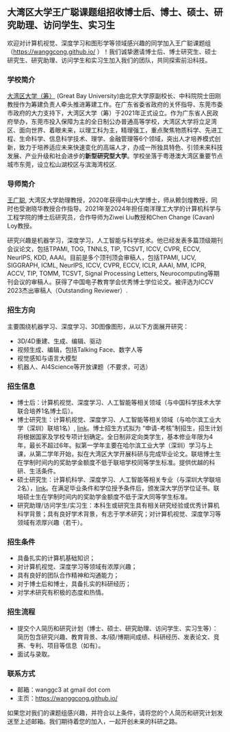 
## 大湾区大学王广聪课题组招收博士后、博士、硕士、研究助理、访问学生、实习生

欢迎对计算机视觉、深度学习和图形学等领域感兴趣的同学加入王广聪课题组（https://wanggcong.github.io/ ）！我们诚挚邀请博士后、博士研究生、硕士研究生、研究助理、访问学生和实习生加入我们的团队，共同探索前沿科技。


### 学校简介

[大湾区大学（筹）](https://www.gbu.edu.cn/) (Great Bay University)由北京大学原副校长、中科院院士田刚教授作为筹建负责人牵头推进筹建工作。在广东省委省政府的关怀指导、东莞市委市政府的大力支持下，大湾区大学（筹）于2021年正式设立。作为广东省人民政府举办，东莞市投入保障为主的全日制公办普通高等学校，大湾区大学将立足湾区、面向世界、着眼未来，以理工科为主，精理强工，重点聚焦物质科学、先进工程、生命科学、信息科学技术、理学、金融管理等6个领域，突出人才培养模式创新，致力于培养适应未来快速变化的高端人才，办成一所独具特色、引领未来科技发展、产业升级和社会进步的**新型研究型大学**。学校坐落于粤港澳大湾区重要节点城市东莞，设立松山湖校区与滨海湾校区. 


### 导师简介
[王广聪](https://wanggcong.github.io/), 大湾区大学助理教授，2020年获得中山大学博士，师从赖剑煌教授，同时也受谢晓华教授合作指导。2021年至2024年担任南洋理工大学的计算机科学与工程学院的博士后研究员，合作导师为Ziwei Liu教授和Chen Change (Cavan) Loy教授。

研究兴趣是机器学习，深度学习，人工智能与科学技术。他已经发表多篇顶级期刊会议论文，包括TPAMI, TOG, TNNLS, TIP, TCSVT, ICCV, CVPR, ECCV, NeurIPS, KDD, AAAI。目前是多个顶刊顶会审稿人，包括TPAMI, IJCV, SIGGRAPH, ICML, NeurIPS, ICCV, CVPR, ECCV, ICLR, AAAI, MM, ICPR, ACCV, TIP, TOMM, TCSVT, Signal Processing Letters, Neurocomputing等期刊会议的审稿人。获得了中国电子教育学会优秀博士学位论文。被评选为ICCV 2023杰出审稿人（Outstanding Reviewer）.

### 招生方向
主要围绕机器学习、深度学习、3D图像图形，从以下方面展开研究：
- 3D/4D重建、生成、编辑、驱动
- 视频生成、编辑，包括Talking Face、数字人等
- 视觉感知与语言大模型
- 机器人、AI4Science等开放课题（不要求，可选）


### 招生信息
- 博士后：计算机视觉、深度学习、人工智能等相关领域（与中国科学技术大学联合培养1名博士后）。
- 博士研究生：计算机视觉、深度学习、人工智能等相关领域（与哈尔滨工业大学（深圳）联培1名）, [link](https://yzb.hitsz.edu.cn/yzs_common/zsxxxq/index?id=ce0acdffc38e4714bf1696585cfb5bb2&xxlm=13%EF%BC%8C2023%20https://www.gbu.edu.cn/detail/article/446)。博士招生方式拟为 “申请-考核”制招生，招生计划将根据国家及学校专项计划确定。全日制非定向类学生，基本修业年限为4年，最长不超过6年。拟第一学年主要在哈尔滨工业大学（深圳）学习与上课，从第二学年开始，拟在大湾区大学开展科研与完成毕业论文。联培博士生在学制时间内的奖助学金额度不低于联培学校同等学生标准。提供优越的科研、生活条件。
- 硕士研究生：计算机科学、深度学习、人工智能等相关专业（与深圳大学联培2名），[link](https://csse.szu.edu.cn/pages/recruitment/details?id=3819)。在满足毕业条件和学位授予条件后，颁发深大学历学位证书。联培硕士生在学制时间内的奖助学金额度不低于深大同等学生标准。
- 研究助理/访问学生/实习生：本科生或研究生具有相关研究经验或优秀计算机科学背景；具有良好学术背景，有志于学术研究；对计算机视觉、深度学习等领域有浓厚兴趣（若干）。


### 招生条件
- 具备扎实的计算机基础知识；
- 对计算机视觉、深度学习等领域有浓厚兴趣；
- 具有良好的团队合作精神和沟通能力；
- 对于博士后和博士，具备扎实的科研经历；
- 对学术研究有积极的态度和热情。

### 招生流程
- 提交个人简历和研究计划（博士、硕士、研究助理、访问学生、实习生等）：简历包含研究兴趣、教育背景、本/硕/博期间成绩、科研经历、发表论文、竞赛、专利、项目等信息（如有）。
- 面试与录取。


### 联系方式
- 邮箱：wanggc3 at gmail dot com
- 主页：https://wanggcong.github.io/

如果您对我们的课题组感兴趣，并符合以上条件，请将您的个人简历和研究计划发送至上述邮箱。我们期待着您的加入，一起开创未来的科研之路。